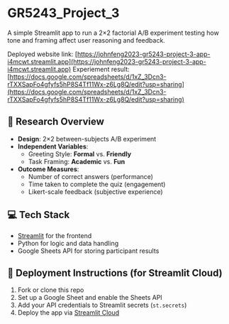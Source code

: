 # GR5243_Project_3
A simple Streamlit app to run a 2×2 factorial A/B experiment testing how tone and framing affect user reasoning and feedback.

Deployed website link: [https://johnfeng2023-gr5243-project-3-app-i4mcwt.streamlit.app](https://johnfeng2023-gr5243-project-3-app-i4mcwt.streamlit.app)
Experiement result: [https://docs.google.com/spreadsheets/d/1xZ_3Dcn3-rTXXSapFo4gfyfs5hP8S4Tf11Wx-z6Lg8Q/edit?usp=sharing](https://docs.google.com/spreadsheets/d/1xZ_3Dcn3-rTXXSapFo4gfyfs5hP8S4Tf11Wx-z6Lg8Q/edit?usp=sharing)

## 🧪 Research Overview

- **Design**: 2×2 between-subjects A/B experiment
- **Independent Variables**:
  - Greeting Style: **Formal** vs. **Friendly**
  - Task Framing: **Academic** vs. **Fun**
- **Outcome Measures**:
  - Number of correct answers (performance)
  - Time taken to complete the quiz (engagement)
  - Likert-scale feedback (subjective experience)

## 💻 Tech Stack

- [Streamlit](https://streamlit.io) for the frontend
- Python for logic and data handling
- Google Sheets API for storing participant results

## 🚀 Deployment Instructions (for Streamlit Cloud)

1. Fork or clone this repo
2. Set up a Google Sheet and enable the Sheets API
3. Add your API credentials to Streamlit secrets (`st.secrets`)
4. Deploy the app via [Streamlit Cloud](https://streamlit.io/cloud)
